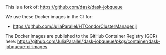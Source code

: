 This is a fork of: https://github.com/dask/dask-jobqueue

We use these Docker images in the CI for:

- https://github.com/JuliaParallel/HTCondorClusterManager.jl

The Docker images are published to the GitHub Container Registry (GCR) here: https://github.com/JuliaParallel/dask-jobqueue/pkgs/container/dask-jobqueue-ci-images
